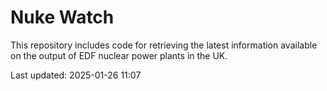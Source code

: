 # Nuke Watch

This repository includes code for retrieving the latest information available on the output of EDF nuclear power plants in the UK.

Last updated: 2025-01-26 11:07